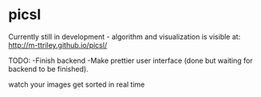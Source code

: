 # picsl
Currently still in development - algorithm and visualization is visible at: http://m-ttriley.github.io/picsl/

TODO: 
  -Finish backend
  -Make prettier user interface (done but waiting for backend to be finished).
  
watch your images get sorted in real time

